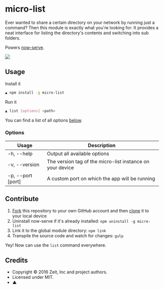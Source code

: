 # micro-list

Ever wanted to share a certain directory on your network by running just a command? Then this module is exactly what you're looking for: It provides a neat interface for listing the directory's contents and switching into sub folders.

Powers [now-serve](https://github.com/zeit/now-serve).

<img src="http://i.imgur.com/gYrAYyU.png">

## Usage

Install it

```bash
▲ npm install -g micro-list
```

Run it

```bash
▲ list [options] <path>
```

You can find a list of all options [below](#options).

### Options

| Usage                  | Description |
| ---------------------- | ----------- |
| -h, --help             | Output all available options |
| -v, --version          | The version tag of the micro-list instance on your device |
| -p, --port [port]      | A custom port on which the app will be running |

## Contribute

1. [Fork](https://help.github.com/articles/fork-a-repo/) this repository to your own GitHub account and then [clone](https://help.github.com/articles/cloning-a-repository/) it to your local device
2. Uninstall now-serve if it's already installed: `npm uninstall -g micro-list`
3. Link it to the global module directory: `npm link`
4. Transpile the source code and watch for changes: `gulp`

Yey! Now can use the `list` command everywhere.

## Credits

- Copyright © 2016 Zeit, Inc and project authors.
- Licensed under MIT.
- ▲
